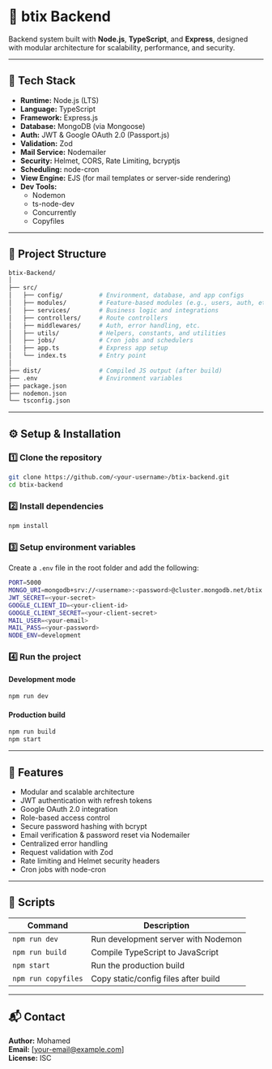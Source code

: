 # 🧩 btix Backend

Backend system built with **Node.js**, **TypeScript**, and **Express**, designed with modular architecture for scalability, performance, and security.

---

## 🚀 Tech Stack

- **Runtime:** Node.js (LTS)
- **Language:** TypeScript
- **Framework:** Express.js
- **Database:** MongoDB (via Mongoose)
- **Auth:** JWT & Google OAuth 2.0 (Passport.js)
- **Validation:** Zod
- **Mail Service:** Nodemailer
- **Security:** Helmet, CORS, Rate Limiting, bcryptjs
- **Scheduling:** node-cron
- **View Engine:** EJS (for mail templates or server-side rendering)
- **Dev Tools:**
  - Nodemon
  - ts-node-dev
  - Concurrently
  - Copyfiles

---

## 📁 Project Structure

```bash
btix-Backend/
│
├── src/
│   ├── config/          # Environment, database, and app configs
│   ├── modules/         # Feature-based modules (e.g., users, auth, etc.)
│   ├── services/        # Business logic and integrations
│   ├── controllers/     # Route controllers
│   ├── middlewares/     # Auth, error handling, etc.
│   ├── utils/           # Helpers, constants, and utilities
│   ├── jobs/            # Cron jobs and schedulers
│   ├── app.ts           # Express app setup
│   └── index.ts         # Entry point
│
├── dist/                # Compiled JS output (after build)
├── .env                 # Environment variables
├── package.json
├── nodemon.json
└── tsconfig.json
```

---

## ⚙️ Setup & Installation

### 1️⃣ Clone the repository

```bash
git clone https://github.com/<your-username>/btix-backend.git
cd btix-backend
```

### 2️⃣ Install dependencies

```bash
npm install
```

### 3️⃣ Setup environment variables

Create a `.env` file in the root folder and add the following:

```bash
PORT=5000
MONGO_URI=mongodb+srv://<username>:<password>@cluster.mongodb.net/btix
JWT_SECRET=<your-secret>
GOOGLE_CLIENT_ID=<your-client-id>
GOOGLE_CLIENT_SECRET=<your-client-secret>
MAIL_USER=<your-email>
MAIL_PASS=<your-password>
NODE_ENV=development
```

### 4️⃣ Run the project

#### Development mode
```bash
npm run dev
```

#### Production build
```bash
npm run build
npm start
```

---

## 🔐 Features

- Modular and scalable architecture
- JWT authentication with refresh tokens
- Google OAuth 2.0 integration
- Role-based access control
- Secure password hashing with bcrypt
- Email verification & password reset via Nodemailer
- Centralized error handling
- Request validation with Zod
- Rate limiting and Helmet security headers
- Cron jobs with node-cron

---

## 🧰 Scripts

| Command | Description |
|----------|-------------|
| `npm run dev` | Run development server with Nodemon |
| `npm run build` | Compile TypeScript to JavaScript |
| `npm start` | Run the production build |
| `npm run copyfiles` | Copy static/config files after build |

---

## 📬 Contact

**Author:** Mohamed  
**Email:** [your-email@example.com]  
**License:** ISC
